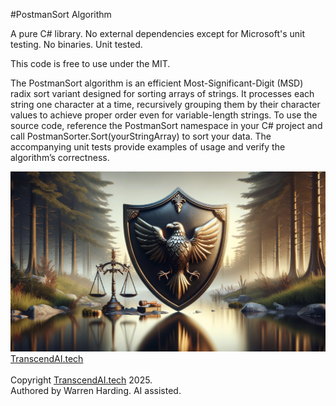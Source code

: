 #PostmanSort Algorithm

A pure C# library. No external dependencies except for Microsoft's unit testing. No binaries. Unit tested.

This code is free to use under the MIT.

The PostmanSort algorithm is an efficient Most-Significant-Digit (MSD) radix sort variant designed for sorting arrays of strings. It processes each string one character at a time, recursively grouping them by their character values to achieve proper order even for variable-length strings. To use the source code, reference the PostmanSort namespace in your C# project and call PostmanSorter.Sort(yourStringArray) to sort your data. The accompanying unit tests provide examples of usage and verify the algorithm’s correctness.

![AI Image](aiimage.jpg)
[TranscendAI.tech](https://TranscendAI.tech)<br>
<br>
Copyright [TranscendAI.tech](https://TranscendAI.tech) 2025.</br>
Authored by Warren Harding. AI assisted.</br>
